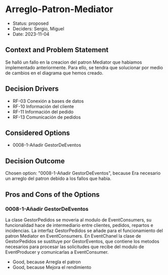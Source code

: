 # Arreglo-Patron-Mediator

* Status: proposed
* Deciders: Sergio, Miguel
* Date: 2023-11-04

## Context and Problem Statement

Se halló un fallo en la creacion del patron Mediator que habiamos implementado anteriormente. Para ello, se tendra que solucionar por medio de cambios en el diagrama que hemos creado.

## Decision Drivers

* RF-03 Conexión a bases de datos
* RF-10 Información del cliente
* RF-11 Información del pedido
* RF-13 Comunicación de pedidos

## Considered Options

* 0008-1-Añadir GestorDeEventos

## Decision Outcome

Chosen option: "0008-1-Añadir GestorDeEventos", because Era necesario un arreglo del patron debido a los fallos que habia.

## Pros and Cons of the Options

### 0008-1-Añadir GestorDeEventos

La clase GestorPedidos se moveria al modulo de EventConsumers, su funcionalidad hace de intermediario entre clientes, pedidos, repartos e incidencias. La interfaz GestorPedidos se añade para el funcionamiento del patron Mediator en EventConsumers. En EventChanel la clase de GestorPedidos se sustituye por GestorEventos, que contiene los metodos necesarios para procesar las solicitudes que recibe del modulo de EventProducer y comunicarlas a EventConsumer.

* Good, because Arregla el patron
* Good, because Mejora el rendimiento
